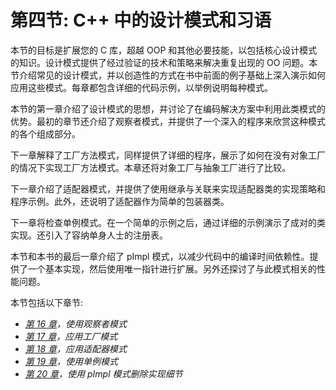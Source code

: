# 第四节: C++ 中的设计模式和习语

本节的目标是扩展您的 C 库，超越 OOP 和其他必要技能，以包括核心设计模式的知识。设计模式提供了经过验证的技术和策略来解决重复出现的 OO 问题。本节介绍常见的设计模式，并以创造性的方式在书中前面的例子基础上深入演示如何应用这些模式。每章都包含详细的代码示例，以举例说明每种模式。

本节的第一章介绍了设计模式的思想，并讨论了在编码解决方案中利用此类模式的优势。最初的章节还介绍了观察者模式，并提供了一个深入的程序来欣赏这种模式的各个组成部分。

下一章解释了工厂方法模式，同样提供了详细的程序，展示了如何在没有对象工厂的情况下实现工厂方法模式。本章还将对象工厂与抽象工厂进行了比较。

下一章介绍了适配器模式，并提供了使用继承与关联来实现适配器类的实现策略和程序示例。此外，还说明了适配器作为简单的包装器类。

下一章将检查单例模式。在一个简单的示例之后，通过详细的示例演示了成对的类实现。还引入了容纳单身人士的注册表。

本节和本书的最后一章介绍了 pImpl 模式，以减少代码中的编译时间依赖性。提供了一个基本实现，然后使用唯一指针进行扩展。另外还探讨了与此模式相关的性能问题。

本节包括以下章节:

*   [*第 16 章*](16.html#_idTextAnchor622)*，使用观察者模式*
*   [*第 17 章*](17.html#_idTextAnchor649)*，应用工厂模式*
*   [*第 18 章*](18.html#_idTextAnchor682)*，应用适配器模式*
*   [*第 19 章*](19.html#_idTextAnchor718)*，使用单例模式*
*   [*第 20 章*](20.html#_idTextAnchor756)*，使用 pImpl 模式删除实现细节*